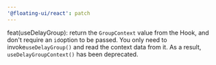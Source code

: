 ```yaml
---
'@floating-ui/react': patch
---
```


feat(useDelayGroup): return the `GroupContext` value from the Hook, and don't require an `id`option to be passed. You only need to invoke`useDelayGroup()` and read the context data from it. As a result, `useDelayGroupContext()` has been deprecated.

